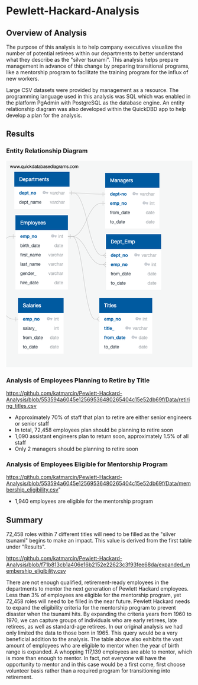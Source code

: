 # Pewlett-Hackard-Analysis

## Overview of Analysis

The purpose of this analysis is to help company executives visualize the number of potential retirees within our departments to better understand what they describe as the "silver tsunami". This analysis helps prepare management in advance of this change by preparing transitional programs, like a mentorship program to facilitate the training program for the influx of new workers. 

Large CSV datasets were provided by management as a resource. The programming language used in this analysis was SQL which was enabled in the platform PgAdmin with PostgreSQL as the database engine. An entity relationship diagram was also developed within the QuickDBD app to help develop a plan for the analysis. 

## Results


### Entity Relationship Diagram

<img src="https://github.com/katmarcin/Pewlett-Hackard-Analysis/blob/553594a6045e12569536480265404c15e52db69f/EmployeeDB.png" />

### Analysis of Employees Planning to Retire by Title

https://github.com/katmarcin/Pewlett-Hackard-Analysis/blob/553594a6045e12569536480265404c15e52db69f/Data/retiring_titles.csv

* Approximately 70% of staff that plan to retire are either senior engineers or senior staff
* In total, 72,458 employees plan should be planning to retire soon
* 1,090 assistant engineers plan to return soon, approximately 1.5% of all staff
* Only 2 managers should be planning to retire soon

### Analysis of Employees Eligible for Mentorship Program

https://github.com/katmarcin/Pewlett-Hackard-Analysis/blob/553594a6045e12569536480265404c15e52db69f/Data/membership_eligibility.csv"

* 1,940 employees are eligible for the mentorship program

## Summary

72,458 roles within 7 different titles will need to be filled as the "silver tsunami" begins to make an impact. This value is derived from the first table under "Results". 

https://github.com/katmarcin/Pewlett-Hackard-Analysis/blob/f71b813cb1a406e16b2152e22623c3f93fee68da/expanded_membership_eligibility.csv

There are not enough qualified, retirement-ready employees in the departments to mentor the next generation of Pewlett Hackard employees. Less than 3% of employees are eligible for the mentorship program, yet 72,458 roles will need to be filled in the near future. Pewlett Hackard needs to expand the eligibility criteria for the mentorship program to prevent disaster when the tsunami hits. By expanding the criteria years from 1960 to 1970, we can capture groups of individuals who are early retirees, late retirees, as well as standard-age retirees. In our original analysis we had only limited the data to those born in 1965. This query would be a very beneficial addition to the analysis. The table above also exhibits the vast amount of employees who are eligible to mentor when the year of birth range is expanded. A whopping 117,139 employees are able to mentor, which is more than enough to mentor. In fact, not everyone will have the opportunity to mentor and in this case would be a first come, first choose volunteer basis rather than a required program for transitioning into retirement. 





